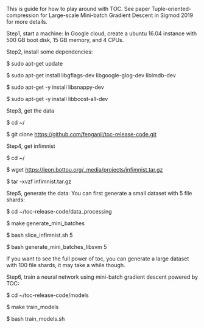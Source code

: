 This is guide for how to play around with TOC. See paper Tuple-oriented-compression for Large-scale Mini-batch Gradient Descent in Sigmod 2019 for more details.

Step1, start a machine:
In Google cloud, create a ubuntu 16.04 instance with 500 GB boot disk, 15 GB memory, and 4 CPUs.

Step2, install some dependencies:

$ sudo apt-get update

$ sudo apt-get install libgflags-dev libgoogle-glog-dev liblmdb-dev

$ sudo apt-get -y install libsnappy-dev

$ sudo apt-get -y install libboost-all-dev

Step3, get the data

$ cd ~/

$ git clone https://github.com/fenganli/toc-release-code.git

Step4, get infimnist

$ cd ~/

$ wget https://leon.bottou.org/_media/projects/infimnist.tar.gz

$ tar -xvzf infimnist.tar.gz

Step5, generate the data:
You can first generate a small dataset with 5 file shards:

$ cd ~/toc-release-code/data_processing

$ make generate_mini_batches

$ bash slice_infimnist.sh 5

$ bash generate_mini_batches_libsvm 5

If you want to see the full power of toc, you can generate a large dataset with 100 file
shards, it may take a while though.

Step6, train a neural network using mini-batch gradient descent powered by TOC:

$ cd ~/toc-release-code/models

$ make train_models

$ bash train_models.sh
